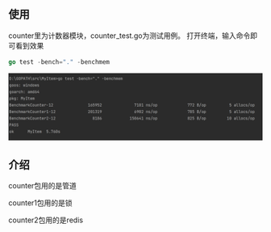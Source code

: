 ## 使用

counter里为计数器模块，counter_test.go为测试用例。
打开终端，输入命令即可看到效果
```go
go test -bench="." -benchmem
```

![img.png](img.png)

## 介绍

counter包用的是管道

counter1包用的是锁

counter2包用的是redis
